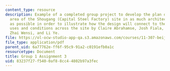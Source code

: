 ```yaml
---
content_type: resource
description: Example of a completed group project to develop the plan of the upper
  area of the Shougang (Capital Steel Factory) site in as much architectural detail
  as possible in order to illustrate how the design will connect to the different
  uses and conditions across the site by Claire Abrahamse, Josh Fiala, Christine Outram,
  Zhai Wensi, and Li Ye.
file: https://ol-ocw-studio-app-qa.s3.amazonaws.com/courses/11-307-beijing-urban-design-studio-summer-2008/83237f27f5400af88cc44802b97a3fec_group1_assn3.pdf
file_type: application/pdf
parent_uid: 6a77762e-ff6f-95c9-91a2-c0191efb0a1c
resourcetype: Document
title: Group 1 Assignment 3
uid: 83237f27-f540-0af8-8cc4-4802b97a3fec
---
```


